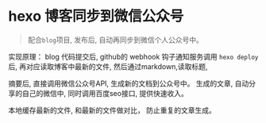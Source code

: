 # hexo 博客同步到微信公众号

> 配合`blog`项目, 发布后, 自动再同步到微信个人公众号中。

实现原理： blog 代码提交后, github的 webhook 钩子通知服务调用 `hexo deploy` 后, 再对应读取博客中最新的文件, 然后通过markdown,读取标题,

摘要后, 直接调用微信公众号API, 生成新的文档到公众号中。 生成的文章, 自动分享的自己的微信中, 同时调用百度seo接口, 提供快速收入。

本地缓存最新的文件, 和最新的文件做对比， 防止重复的文章生成。


